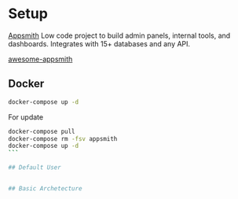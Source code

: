 # Setup 

[Appsmith](https://github.com/appsmithorg/appsmith.git)
Low code project to build admin panels, internal tools, and dashboards. Integrates with 15+ databases and any API.

[awesome-appsmith](https://github.com/appsmithorg/awesome-appsmith)
## Docker 

```sh
docker-compose up -d
```

For update

````sh
docker-compose pull
docker-compose rm -fsv appsmith
docker-compose up -d
```

## Default User 


## Basic Archetecture